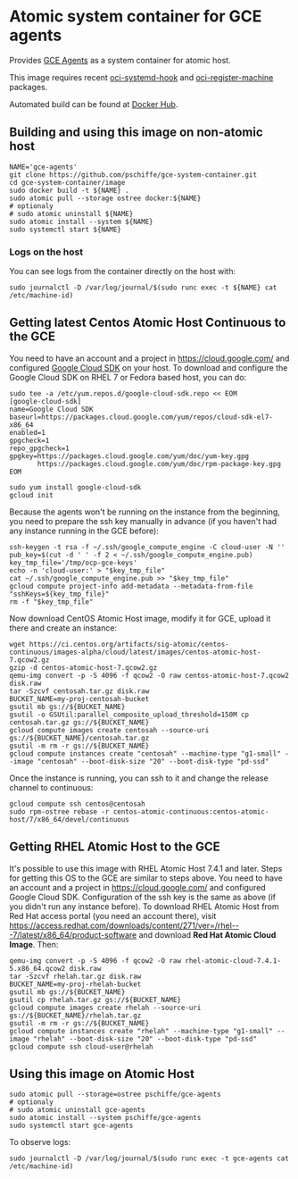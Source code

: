# Atomic system container for GCE agents

Provides [GCE Agents](https://github.com/GoogleCloudPlatform/compute-image-packages) as a system container for atomic host.

This image requires recent [oci-systemd-hook](https://github.com/projectatomic/oci-systemd-hook) and [oci-register-machine](https://github.com/projectatomic/oci-systemd-hook) packages.

Automated build can be found at [Docker Hub](https://hub.docker.com/r/pschiffe/gce-agents/).

## Building and using this image on non-atomic host

```
NAME='gce-agents'
git clone https://github.com/pschiffe/gce-system-container.git
cd gce-system-container/image
sudo docker build -t ${NAME} .
sudo atomic pull --storage ostree docker:${NAME}
# optionaly
# sudo atomic uninstall ${NAME}
sudo atomic install --system ${NAME}
sudo systemctl start ${NAME}
```

### Logs on the host

You can see logs from the container directly on the host with:
```
sudo journalctl -D /var/log/journal/$(sudo runc exec -t ${NAME} cat /etc/machine-id)
```

## Getting latest Centos Atomic Host Continuous to the GCE

You need to have an account and a project in https://cloud.google.com/ and configured [Google Cloud SDK](https://cloud.google.com/sdk/) on your host. To download and configure the Google Cloud SDK on RHEL 7 or Fedora based host, you can do:

```
sudo tee -a /etc/yum.repos.d/google-cloud-sdk.repo << EOM
[google-cloud-sdk]
name=Google Cloud SDK
baseurl=https://packages.cloud.google.com/yum/repos/cloud-sdk-el7-x86_64
enabled=1
gpgcheck=1
repo_gpgcheck=1
gpgkey=https://packages.cloud.google.com/yum/doc/yum-key.gpg
       https://packages.cloud.google.com/yum/doc/rpm-package-key.gpg
EOM

sudo yum install google-cloud-sdk
gcloud init
```

Because the agents won't be running on the instance from the beginning, you need to prepare the ssh key manually in advance (if you haven't had any instance running in the GCE before):
```
ssh-keygen -t rsa -f ~/.ssh/google_compute_engine -C cloud-user -N ''
pub_key=$(cut -d ' ' -f 2 < ~/.ssh/google_compute_engine.pub)
key_tmp_file='/tmp/ocp-gce-keys'
echo -n 'cloud-user:' > "$key_tmp_file"
cat ~/.ssh/google_compute_engine.pub >> "$key_tmp_file"
gcloud compute project-info add-metadata --metadata-from-file "sshKeys=${key_tmp_file}"
rm -f "$key_tmp_file"
```

Now download CentOS Atomic Host image, modify it for GCE, upload it there and create an instance:
```
wget https://ci.centos.org/artifacts/sig-atomic/centos-continuous/images-alpha/cloud/latest/images/centos-atomic-host-7.qcow2.gz
gzip -d centos-atomic-host-7.qcow2.gz
qemu-img convert -p -S 4096 -f qcow2 -O raw centos-atomic-host-7.qcow2 disk.raw
tar -Szcvf centosah.tar.gz disk.raw
BUCKET_NAME=my-proj-centosah-bucket
gsutil mb gs://${BUCKET_NAME}
gsutil -o GSUtil:parallel_composite_upload_threshold=150M cp centosah.tar.gz gs://${BUCKET_NAME}
gcloud compute images create centosah --source-uri gs://${BUCKET_NAME}/centosah.tar.gz
gsutil -m rm -r gs://${BUCKET_NAME}
gcloud compute instances create "centosah" --machine-type "g1-small" --image "centosah" --boot-disk-size "20" --boot-disk-type "pd-ssd"
```

Once the instance is running, you can ssh to it and change the release channel to continuous:
```
gcloud compute ssh centos@centosah
sudo rpm-ostree rebase -r centos-atomic-continuous:centos-atomic-host/7/x86_64/devel/continuous
```

## Getting RHEL Atomic Host to the GCE

It's possible to use this image with RHEL Atomic Host 7.4.1 and later. Steps for getting this OS to the GCE are similar to steps above. You need to have an account and a project in https://cloud.google.com/ and configured Google Cloud SDK. Configuration of the ssh key is the same as above (if you didn't run any instance before). To download RHEL Atomic Host from Red Hat access portal (you need an account there), visit https://access.redhat.com/downloads/content/271/ver=/rhel---7/latest/x86_64/product-software and download **Red Hat Atomic Cloud Image**. Then:
```
qemu-img convert -p -S 4096 -f qcow2 -O raw rhel-atomic-cloud-7.4.1-5.x86_64.qcow2 disk.raw
tar -Szcvf rhelah.tar.gz disk.raw
BUCKET_NAME=my-proj-rhelah-bucket
gsutil mb gs://${BUCKET_NAME}
gsutil cp rhelah.tar.gz gs://${BUCKET_NAME}
gcloud compute images create rhelah --source-uri gs://${BUCKET_NAME}/rhelah.tar.gz
gsutil -m rm -r gs://${BUCKET_NAME}
gcloud compute instances create "rhelah" --machine-type "g1-small" --image "rhelah" --boot-disk-size "20" --boot-disk-type "pd-ssd"
gcloud compute ssh cloud-user@rhelah
```

## Using this image on Atomic Host

```
sudo atomic pull --storage=ostree pschiffe/gce-agents
# optionaly
# sudo atomic uninstall gce-agents
sudo atomic install --system pschiffe/gce-agents
sudo systemctl start gce-agents
```

To observe logs:
```
sudo journalctl -D /var/log/journal/$(sudo runc exec -t gce-agents cat /etc/machine-id)
```
